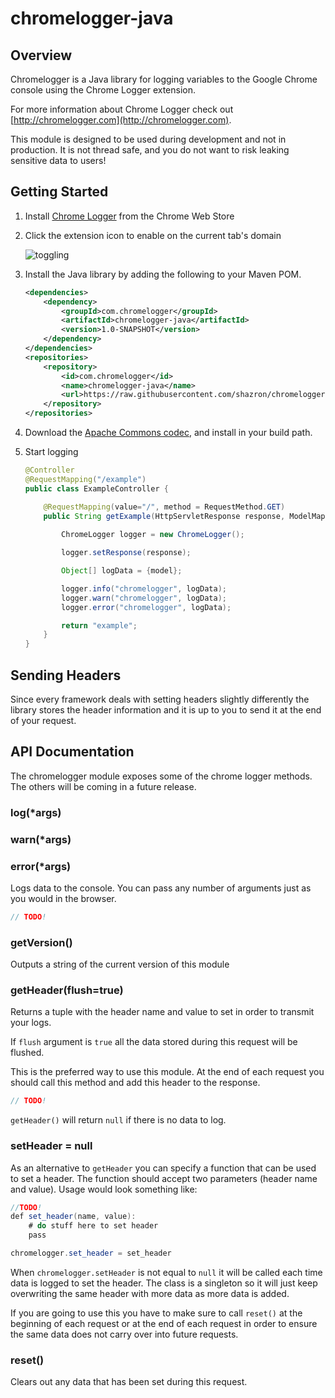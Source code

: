 chromelogger-java
=================

## Overview

Chromelogger is a Java library for logging variables to the Google Chrome console using the Chrome Logger extension.

For more information about Chrome Logger check out [http://chromelogger.com](http://chromelogger.com).

This module is designed to be used during development and not in production.  It is not thread safe, and you do not want to risk leaking sensitive data to users!

## Getting Started

1. Install [Chrome Logger](https://chrome.google.com/extensions/detail/noaneddfkdjfnfdakjjmocngnfkfehhd) from the Chrome Web Store

2.  Click the extension icon to enable on the current tab's domain

    ![toggling](http://cdn.craig.is/img/chromelogger/toggle.gif)

3. Install the Java library by adding the following to your Maven POM.

    ```xml
    <dependencies>
        <dependency>
            <groupId>com.chromelogger</groupId>
            <artifactId>chromelogger-java</artifactId>
            <version>1.0-SNAPSHOT</version>
        </dependency>
    </dependencies>
    <repositories>
        <repository>
            <id>com.chromelogger</id>
            <name>chromelogger-java</name>
            <url>https://raw.githubusercontent.com/shazron/chromelogger-java/master/repository</url>
        </repository>
    </repositories>
    ```
4. Download the [Apache Commons codec](http://commons.apache.org/proper/commons-codec/download_codec.cgi), and install in your build path.


4.  Start logging

    ```java
    @Controller
    @RequestMapping("/example")
    public class ExampleController {

        @RequestMapping(value="/", method = RequestMethod.GET)
        public String getExample(HttpServletResponse response, ModelMap model, ) {
            
            ChromeLogger logger = new ChromeLogger();

            logger.setResponse(response);

            Object[] logData = {model};

            logger.info("chromelogger", logData);
            logger.warn("chromelogger", logData);
            logger.error("chromelogger", logData);

            return "example";
        }
    }
    ```

## Sending Headers

Since every framework deals with setting headers slightly differently the library stores the header information and it is up to you to send it at the end of your request.


## API Documentation

The chromelogger module exposes some of the chrome logger methods.  The others will be coming in a future release.

### log(*args)
### warn(*args)
### error(*args)

Logs data to the console.  You can pass any number of arguments just as you would in the browser.

```java
// TODO!
```

### getVersion()

Outputs a string of the current version of this module

### getHeader(flush=true)

Returns a tuple with the header name and value to set in order to transmit your logs.

If ``flush`` argument is ``true`` all the data stored during this request will be flushed.

This is the preferred way to use this module.  At the end of each request you should call this method and add this header to the response.

```java
// TODO!
```

``getHeader()`` will return ``null`` if there is no data to log.

### setHeader = null

As an alternative to ``getHeader`` you can specify a function that can be used to set a header.  The function should accept two parameters (header name and value).  Usage would look something like:

```java
//TODO!
def set_header(name, value):
    # do stuff here to set header
    pass

chromelogger.set_header = set_header
```

When ``chromelogger.setHeader`` is not equal to ``null`` it will be called each time data is logged to set the header.  The class is a singleton so it will just keep overwriting the same header with more data as more data is added.

If you are going to use this you have to make sure to call ``reset()`` at the beginning of each request or at the end of each request in order to ensure the same data does not carry over into future requests.

### reset()

Clears out any data that has been set during this request.

